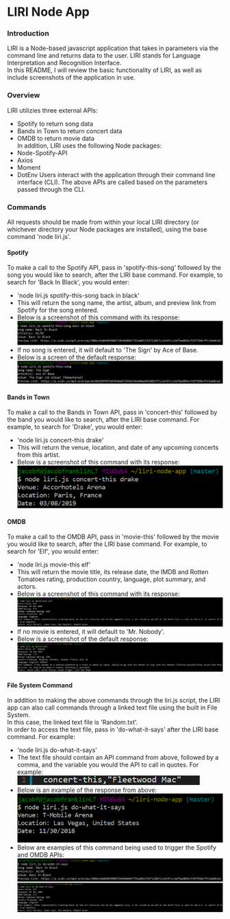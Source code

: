 # LIRI Node App

### Introduction
LIRI is a Node-based javascript application that takes in parameters via the command line and returns data to the user. LIRI stands for Language Interpretation and Recognition Interface.  
In this README, I will review the basic functionality of LIRI, as well as include screenshots of the application in use.  

### Overview
LIRI utilizies three external APIs:
* Spotify to return song data
* Bands in Town to return concert data
* OMDB to return movie data  
In addition, LIRI uses the following Node packages:
* Node-Spotify-API
* Axios
* Moment
* DotEnv
Users interact with the application through their command line interface (CLI). The above APIs are called based on the parameters passed through the CLI.

### Commands
All requests should be made from within your local LIRI directory (or whichever directory your Node packages are installed), using the base command 'node liri.js'. 

#### Spotify
To make a call to the Spotify API, pass in 'spotify-this-song' followed by the song you would like to search, after the LIRI base command. For example, to search for 'Back In Black', you would enter:
* 'node liri.js spotify-this-song back in black'
* This will return the song name, the artist, album, and preview link from Spotify for the song entered.
* Below is a screenshot of this command with its response:  
![Spotify](images/spotifyScreenshot.PNG)
* If no song is entered, it will default to 'The Sign' by Ace of Base.
* Below is a screen of the default response:  
![SpotifyDefault](images/spotifyDefault.PNG)

#### Bands in Town
To make a call to the Bands in Town API, pass in 'concert-this' followed by the band you would like to search, after the LIRI base command. For example, to search for 'Drake', you would enter:  
* 'node liri.js concert-this drake'
* This will return the venue, location, and date of any upcoming concerts from this artist.
* Below is a screenshot of this command with its response:  
![Concerts](images/concertsScreenshot.PNG)

#### OMDB
To make a call to the OMDB API, pass in 'movie-this' followed by the movie you would like to search, after the LIRI base command. For example, to search for 'Elf', you would enter:
* 'node liri.js movie-this elf'
* This will return the movie title, its release date, the IMDB and Rotten Tomatoes rating, production country, language, plot summary, and actors.
* Below is a screenshot of this command with its response:  
![Movies](images/movieScreenshot.PNG)
* If no movie is entered, it will default to 'Mr. Nobody'.
* Below is a screenshot of the default response:  
![MovieDefault](images/movieDefault.PNG)

#### File System Command
In addition to making the above commands through the liri.js script, the LIRI app can also call commands through a linked text file using the built in File System.   
In this case, the linked text file is 'Random.txt'.  
In order to access the text file, pass in 'do-what-it-says' after the LIRI base command. For example:  
* 'node liri.js do-what-it-says'
* The text file should contain an API command from above, followed by a comma, and the variable you would the API to call in quotes. For example:  
![Text](images/text.png)
* Below is an example of the response from above:  
![FleetwoodMac](/images/fleetwoodmac.PNG)
* Below are examples of this command being used to trigger the Spotify and OMDB APIs:  
![FSSPotify](images/fsSpotify.png)  
![FSMovie](images/fsMovie.PNG)  


